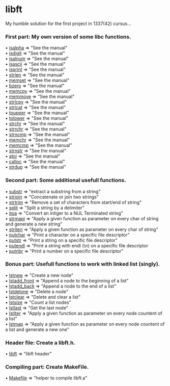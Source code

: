 # libft
My humble solution for the first project in 1337(42) cursus...

### First part:     My own version of some libc functions.
• [isalpha](https://github.com/anass-nam/libft/blob/main/ft_isalpha.c) => "See the manual"<br />
• [isdigit](https://github.com/anass-nam/libft/blob/main/ft_isdigit.c) => "See the manual"<br />
• [isalnum](https://github.com/anass-nam/libft/blob/main/ft_isalnum.c) => "See the manual"<br />
• [isascii](https://github.com/anass-nam/libft/blob/main/ft_isascii.c) => "See the manual"<br />
• [isprint](https://github.com/anass-nam/libft/blob/main/ft_isprint.c) => "See the manual"<br />
• [strlen](https://github.com/anass-nam/libft/blob/main/ft_strlen.c) => "See the manual"<br />
• [memset](https://github.com/anass-nam/libft/blob/main/ft_memset.c) => "See the manual"<br />
• [bzero](https://github.com/anass-nam/libft/blob/main/ft_bzero.c) => "See the manual"<br />
• [memcpy](https://github.com/anass-nam/libft/blob/main/ft_memcpy.c) => "See the manual"<br />
• [memmove](https://github.com/anass-nam/libft/blob/main/ft_memmove.c) => "See the manual"<br />
• [strlcpy](https://github.com/anass-nam/libft/blob/main/ft_strlcpy.c) => "See the manual"<br />
• [strlcat](https://github.com/anass-nam/libft/blob/main/ft_strlcat.c) => "See the manual"<br />
• [toupper](https://github.com/anass-nam/libft/blob/main/ft_toupper.c) => "See the manual"<br />
• [tolower](https://github.com/anass-nam/libft/blob/main/ft_tolower.c) => "See the manual"<br />
• [strchr](https://github.com/anass-nam/libft/blob/main/ft_strchr.c) => "See the manual"<br />
• [strrchr](https://github.com/anass-nam/libft/blob/main/ft_strrchr.c) => "See the manual"<br />
• [strncmp](https://github.com/anass-nam/libft/blob/main/ft_strncmp.c) => "See the manual"<br />
• [memchr](https://github.com/anass-nam/libft/blob/main/ft_memchr.c) => "See the manual"<br />
• [memcmp](https://github.com/anass-nam/libft/blob/main/ft_memcmp.c) => "See the manual"<br />
• [strnstr](https://github.com/anass-nam/libft/blob/main/ft_strnstr.c) => "See the manual"<br />
• [atoi](https://github.com/anass-nam/libft/blob/main/ft_atoi.c) => "See the manual"<br />
• [calloc](https://github.com/anass-nam/libft/blob/main/ft_calloc.c) => "See the manual"<br />
• [strdup](https://github.com/anass-nam/libft/blob/main/ft_strdup.c) => "See the manual"<br />
### Second part:    Some additional usefull functions.
• [substr](https://github.com/anass-nam/libft/blob/main/ft_substr.c) => "extract a substring from a string"<br />
• [strjoin](https://github.com/anass-nam/libft/blob/main/ft_strjoin.c) => "Concatenate or join two strings"<br />
• [strtrim](https://github.com/anass-nam/libft/blob/main/ft_strtrim.c) => "Remove a set of characters from start/end of string"<br />
• [split](https://github.com/anass-nam/libft/blob/main/ft_split.c) => "Split a string by a delimiter"<br />
• [itoa](https://github.com/anass-nam/libft/blob/main/ft_itoa.c) => "Convert an intiger to a NUL Terminated string"<br />
• [strmapi](https://github.com/anass-nam/libft/blob/main/ft_strmapi.c) => "Apply a given function as parameter on every char of string and generate a new string"<br />
• [striteri](https://github.com/anass-nam/libft/blob/main/ft_striteri.c) => "Apply a given function as parameter on every char of string"<br />
• [putchar](https://github.com/anass-nam/libft/blob/main/ft_putchar_fd.c) => "Print a character on a specific file descriptor"<br />
• [putstr](https://github.com/anass-nam/libft/blob/main/ft_putstr_fd.c) => "Print a string on a specific file descriptor"<br />
• [putendl](https://github.com/anass-nam/libft/blob/main/ft_putendl_fd.c) => "Print a string with endl (\\n) on a specific file descriptor<br />
• [putnbr](https://github.com/anass-nam/libft/blob/main/ft_putnbr_fd.c) => "Print a number on a specific file descriptor"<br />
### Bonus part:      Usefull functions to work with linked list (singly).
• [lstnew](https://github.com/anass-nam/libft/blob/main/ft_lstnew_bonus.c) => "Create a new node"<br />
• [lstadd_front](https://github.com/anass-nam/libft/blob/main/ft_lstadd_front_bonus.c) => "Append a node to the beginning of a list"<br />
• [lstadd_back](https://github.com/anass-nam/libft/blob/main/ft_lstadd_back_bonus.c) => "Append a node to the end of a list"<br />
• [lstdelone](https://github.com/anass-nam/libft/blob/main/ft_lstdelone_bonus.c) => "Delete a node"<br />
• [lstclear](https://github.com/anass-nam/libft/blob/main/ft_lstclear_bonus.c) => "Delete and clear a list"<br />
• [lstsize](https://github.com/anass-nam/libft/blob/main/ft_lstsize_bonus.c) => "Count a list nodes"<br />
• [lstlast](https://github.com/anass-nam/libft/blob/main/ft_lstlast_bonus.c) => "Get the last node"<br />
• [lstiter](https://github.com/anass-nam/libft/blob/main/ft_lstiter_bonus.c) => "Apply a given function as parameter on every node countent of a list"<br />
• [lstmap](https://github.com/anass-nam/libft/blob/main/ft_lstmap_bonus.c) => "Apply a given function as parameter on every node countent of a list and generate a new one"<br />
### Header file:    Create a libft.h.
• [libft](https://github.com/anass-nam/libft/blob/main/libft.h) => "libft header"<br />
### Compiling part:     Create MakeFile.
• [Makefile](https://github.com/anass-nam/libft/blob/main/Makefile) => "helper to compile libft.a"<br />
